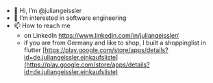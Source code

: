 - 👋 Hi, I’m @juliangeissler
- 👀 I’m interested in software engineering
- 📫 How to reach me
  - on LinkedIn https://www.linkedin.com/in/juliangeissler/
  - if you are from Germany and like to shop, I built a shoppinglist in flutter [https://play.google.com/store/apps/details?id=de.juliangeissler.einkaufsliste](https://play.google.com/store/apps/details?id=de.juliangeissler.einkaufsliste)

